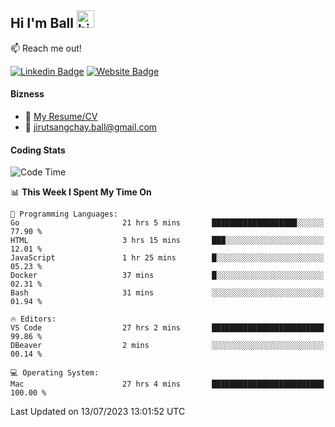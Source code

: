 ## Hi I'm Ball <img src="https://user-images.githubusercontent.com/1303154/88677602-1635ba80-d120-11ea-84d8-d263ba5fc3c0.gif" width="28px" height="28px" alt="hi">
 
:mailbox: Reach me out!

[![Linkedin Badge](https://img.shields.io/badge/-Jirut-0e76a8?style=flat&labelColor=0e76a8&logo=linkedin&logoColor=white)](https://www.linkedin.com/in/jirut-sangchay-338370251)
[![Website Badge](https://img.shields.io/badge/Website-184aa8?logo=website&logoColor=)](https://resume-jirut.web.app)

<!-- TODO: Add last video link -->
#### Bizness
- :paperclip: [My Resume/CV](https://github.com/Jirut01/Jirut01/blob/main/resume_jirut.pdf)
- :email: jirutsangchay.ball@gmail.com

#### Coding Stats

<!--START_SECTION:waka-->
![Code Time](http://img.shields.io/badge/Code%20Time-49%20hrs%2058%20mins-blue)

📊 **This Week I Spent My Time On** 

```text
💬 Programming Languages: 
Go                       21 hrs 5 mins       ███████████████████░░░░░░   77.90 % 
HTML                     3 hrs 15 mins       ███░░░░░░░░░░░░░░░░░░░░░░   12.01 % 
JavaScript               1 hr 25 mins        █░░░░░░░░░░░░░░░░░░░░░░░░   05.23 % 
Docker                   37 mins             █░░░░░░░░░░░░░░░░░░░░░░░░   02.31 % 
Bash                     31 mins             ░░░░░░░░░░░░░░░░░░░░░░░░░   01.94 % 

🔥 Editors: 
VS Code                  27 hrs 2 mins       █████████████████████████   99.86 % 
DBeaver                  2 mins              ░░░░░░░░░░░░░░░░░░░░░░░░░   00.14 % 

💻 Operating System: 
Mac                      27 hrs 4 mins       █████████████████████████   100.00 % 
```


 Last Updated on 13/07/2023 13:01:52 UTC
<!--END_SECTION:waka-->
